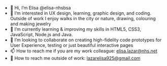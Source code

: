 - 👋 Hi, I’m Elisa @elisa-nhsbsa
- 👀 I’m interested in UX design, learning, graphic design, and coding. Outside of work I enjoy walks in the city or nature, drawing, colouring and making jewelry
- 🌱 I’m currently learning & improving my skills in HTML5, CSS3, JavaScript, Node.js and Java.
- 💞️ I’m looking to collaborate on creating high-fidelity code prototypes for User Experience, testing or just beautiful interactive pages
- 📫 How to reach me if you are my work colleague: elisa.lazar@nhs.net
- 💌 How to reach me outside of work: lazarelisa925@gmail.com

<!---
elisa-nhsbsa/elisa-nhsbsa is a ✨ special ✨ repository because its `README.md` (this file) appears on your GitHub profile.
You can click the Preview link to take a look at your changes.
--->
